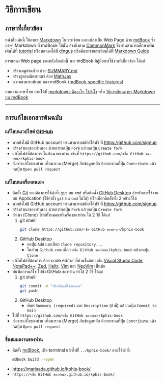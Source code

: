 # วิธีการเขียน

## ภาษาที่เกี่ยวข้อง
หนังสือเล่มนี้ ใช้ภาษา [Markdown](https://en.wikipedia.org/wiki/Markdown) ในการเขียน และแปลงเป็น Web Page ด้วย [mdBook](https://rust-lang.github.io/mdBook) ซึ่งภาษา Markdown ที่ mdBook ใช้นั้น อ้างอิงตาม [CommonMark](https://commonmark.org/) ซึ่งท่านสามารถศึกษาเพิ่มเติมได้ที่ [tutorial](https://commonmark.org/help/tutorial/) หรือทดลองได้ที่ [dingus](https://spec.commonmark.org/dingus/) หรือศึกษารายละเอียดได้ที่ [Markdown Guide](https://www.markdownguide.org/)

การแสดง Web page ของหนังสือเล่มนี้ ทาง mdBook มีคู่มือการใช้งานที่เกี่ยวข้อง ได้แก่
* สร้างเมนูด้านซ้าย ด้วย [SUMMARY.md](https://rust-lang.github.io/mdBook/format/summary.html)
* สร้างสูตรคณิตศาสตร์ ด้วย [MathJax](https://rust-lang.github.io/mdBook/format/mathjax.html)
* ความสามารถพิเศษ ของ mdBook ([mdBook-specific features](https://rust-lang.github.io/mdBook/format/mdbook.html))

บทความภาษาไทย อ่านได้ที่ [markdown-คืออะไร-ใช้ยังไง](https://www.borntodev.com/2021/09/06/markdown-คืออะไร-ใช้ยังไง/) หรือ [วิธีการเขียนภาษา Markdown บน mdBook](markdown.md)

---

## การแก้ไขเอกสารต้นฉบับ

### แก้ไขบนเวปไซต์ [GitHub](https://github.com)
* หากยังไม่มี GitHub account ท่านสามารถสมัครได้ฟรี ที่ <https://github.com/signup>
* สร้างสำเนาของท่านเอง ด้วยการกดปุ่ม `Fork` แล้วกดปุ่ม `Create fork`
* แก้ไขไฟล์ที่ต้องการ ในสำเนาของท่าน เช่นที่ `https://github.com/<ชื่อ GitHub ของท่าน>/kphis-book`
* ส่งการแก้ไขของท่าน เพื่อมารวม (Merge) กับข้อมูลหลัก ด้วยการกดที่ปุ่ม `Contribute` แล้วกดปุ่ม `Open pull request` 

### แก้ไขบนเครื่องตนเอง
* ติดตั้ง [Git](https://git-scm.com/) หากต้องการใช้คำสั่ง `git` บน `cmd` หรือติดตั้ง [GitHub Desktop](https://github.com/apps/desktop) สำหรับการใช้งานบน Application (ใช้คำสั่ง `git` บน `cmd` ไม่ได้) หรือเลือกติดตั้งทั้ง 2 อย่างก็ได้
* หากยังไม่มี GitHub account ท่านสามารถสมัครได้ฟรี ที่ <https://github.com/signup>
* สร้างสำเนาของท่านเอง ด้วยการกดปุ่ม `Fork` แล้วกดปุ่ม `Create fork`
* สำเนา (Clone) ไฟล์ทั้งหมดมาที่เครื่องของท่าน ได้ 2 วิธี ได้แก่
    1. git shell 
        ```bash
        git clone https://github.com/<ชื่อ GitHub ของท่าน>/kphis-book
        ```
    1. GitHub Desktop
        * กดปุ่ม `Add` และเลือก `Clone repository...`  
        * ในส่วน `Github.com` เลือก `<ชื่อ GitHub ของท่าน>/kphis-book` แล้วกดปุ่ม `Clone`
* แก้ไขไฟล์ที่ต้องการ ด้วย code editor ที่ท่านชื่นชอบ เช่น [Visual Studio Code](https://code.visualstudio.com/), [NotePad++](https://notepad-plus-plus.org/), [Zed](https://zed.dev/), [Helix](https://helix-editor.vercel.app/), [Vim](https://www.vim.org/) และ [NeoVim](https://neovim.io/) เป็นต้น
* บันทึกการแก้ไข ไปยัง GitHub ของท่าน ทำได้ 2 วิธี ได้แก่
    1. git shell 
        ```bash
        git commit -m "ประเด็นแก้ไขของคุณ"
        git push
        ```
    1. GitHub Desktop
        * พิมพ์ `Summary (required)` และ `Description` (ถ้ามี) แล้วกดปุ่ม `Commit to main`
* ไปที่ `https://github.com/<ชื่อ GitHub ของท่าน>/kphis-book`
* ส่งการแก้ไขของท่าน เพื่อมารวม (Merge) กับข้อมูลหลัก ด้วยการกดที่ปุ่ม `Contribute` แล้วกดปุ่ม `Open pull request` 

### ชื่นชมผลงานของท่าน
* ติดตั้ง [mdBook](https://rust-lang.github.io/mdBook/guide/installation.html), เปิด terminal แล้วไปที่ `../kphis-book/` และใช้คำสั่ง 
    ```bash
    mdbook build --open
    ``` 
* <https://marisada.github.io/kphis-book/>
* `https://<ชื่อ GitHub ของท่าน>.github.io/kphis-book/`
